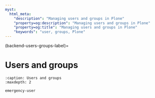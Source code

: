```yaml
---
myst:
  html_meta:
    "description": "Managing users and groups in Plone"
    "property=og:description": "Managing users and groups in Plone"
    "property=og:title": "Managing users and groups in Plone"
    "keywords": "user, groups, Plone"
---
```


(backend-users-groups-label)=

# Users and groups


```{toctree}
:caption: Users and groups
:maxdepth: 2

emergency-user
```
